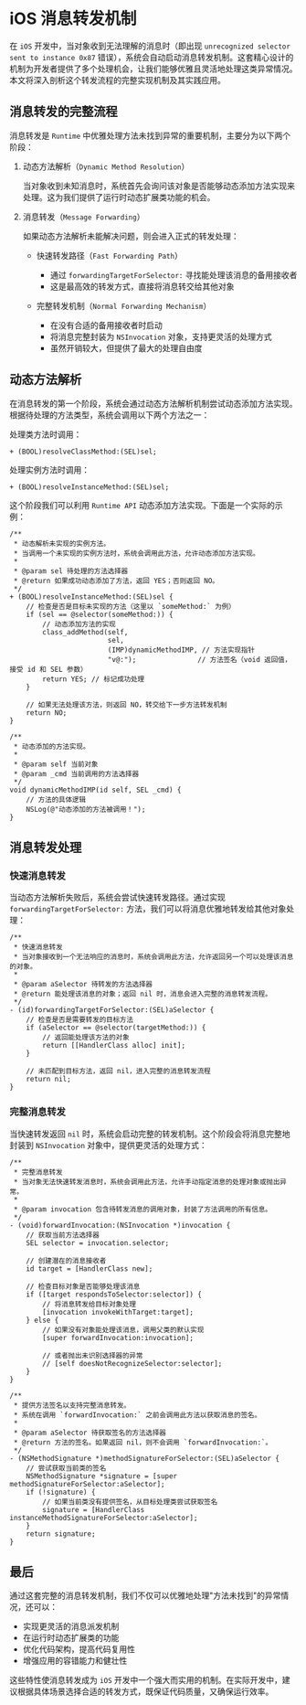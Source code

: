 # iOS 消息转发机制

在 `iOS` 开发中，当对象收到无法理解的消息时（即出现 `unrecognized selector sent to instance 0x87` 错误），系统会自动启动消息转发机制。这套精心设计的机制为开发者提供了多个处理机会，让我们能够优雅且灵活地处理这类异常情况。本文将深入剖析这个转发流程的完整实现机制及其实践应用。

## 消息转发的完整流程

消息转发是 `Runtime` 中优雅处理方法未找到异常的重要机制，主要分为以下两个阶段：

1. 动态方法解析（`Dynamic Method Resolution`）

   当对象收到未知消息时，系统首先会询问该对象是否能够动态添加方法实现来处理。这为我们提供了运行时动态扩展类功能的机会。

2. 消息转发（`Message Forwarding`）

   如果动态方法解析未能解决问题，则会进入正式的转发处理：

   - 快速转发路径（`Fast Forwarding Path`）

     - 通过 `forwardingTargetForSelector:` 寻找能处理该消息的备用接收者
     - 这是最高效的转发方式，直接将消息转交给其他对象

   - 完整转发机制（`Normal Forwarding Mechanism`）

     - 在没有合适的备用接收者时启动
     - 将消息完整封装为 `NSInvocation` 对象，支持更灵活的处理方式
     - 虽然开销较大，但提供了最大的处理自由度

## 动态方法解析

在消息转发的第一个阶段，系统会通过动态方法解析机制尝试动态添加方法实现。根据待处理的方法类型，系统会调用以下两个方法之一：

处理类方法时调用：

```objc
+ (BOOL)resolveClassMethod:(SEL)sel;
```

处理实例方法时调用：

```objc
+ (BOOL)resolveInstanceMethod:(SEL)sel;
```

这个阶段我们可以利用 `Runtime API` 动态添加方法实现。下面是一个实际的示例：

```objc
/**
 * 动态解析未实现的实例方法。
 * 当调用一个未实现的实例方法时，系统会调用此方法，允许动态添加方法实现。
 *
 * @param sel 待处理的方法选择器
 * @return 如果成功动态添加了方法，返回 YES；否则返回 NO。
 */
+ (BOOL)resolveInstanceMethod:(SEL)sel {
    // 检查是否是目标未实现的方法（这里以 `someMethod:` 为例）
    if (sel == @selector(someMethod:)) {
        // 动态添加方法的实现
        class_addMethod(self,
                        sel,
                        (IMP)dynamicMethodIMP, // 方法实现指针
                        "v@:");               // 方法签名（void 返回值，接受 id 和 SEL 参数）
        return YES; // 标记成功处理
    }

    // 如果无法处理该方法，则返回 NO，转交给下一步方法转发机制
    return NO;
}

/**
 * 动态添加的方法实现。
 *
 * @param self 当前对象
 * @param _cmd 当前调用的方法选择器
 */
void dynamicMethodIMP(id self, SEL _cmd) {
    // 方法的具体逻辑
    NSLog(@"动态添加的方法被调用！");
}
```

## 消息转发处理

### 快速消息转发

当动态方法解析失败后，系统会尝试快速转发路径。通过实现 `forwardingTargetForSelector:` 方法，我们可以将消息优雅地转发给其他对象处理：

```objc
/**
 * 快速消息转发
 * 当对象接收到一个无法响应的消息时，系统会调用此方法，允许返回另一个可以处理该消息的对象。
 *
 * @param aSelector 待转发的方法选择器
 * @return 能处理该消息的对象；返回 nil 时，消息会进入完整的消息转发流程。
 */
- (id)forwardingTargetForSelector:(SEL)aSelector {
    // 检查是否是需要转发的目标方法
    if (aSelector == @selector(targetMethod:)) {
        // 返回能处理该方法的对象
        return [[HandlerClass alloc] init];
    }

    // 未匹配到目标方法，返回 nil，进入完整的消息转发流程
    return nil;
}
```

### 完整消息转发

当快速转发返回 `nil` 时，系统会启动完整的转发机制。这个阶段会将消息完整地封装到 `NSInvocation` 对象中，提供更灵活的处理方式：

```objc
/**
 * 完整消息转发
 * 当对象无法快速转发消息时，系统会调用此方法，允许手动指定消息的处理对象或抛出异常。
 *
 * @param invocation 包含待转发消息的调用对象，封装了方法调用的所有信息。
 */
- (void)forwardInvocation:(NSInvocation *)invocation {
    // 获取当前方法选择器
    SEL selector = invocation.selector;

    // 创建潜在的消息接收者
    id target = [HandlerClass new];

    // 检查目标对象是否能够处理该消息
    if ([target respondsToSelector:selector]) {
        // 将消息转发给目标对象处理
        [invocation invokeWithTarget:target];
    } else {
        // 如果没有对象能处理该消息，调用父类的默认实现
        [super forwardInvocation:invocation];

        // 或者抛出未识别选择器的异常
        // [self doesNotRecognizeSelector:selector];
    }
}

/**
 * 提供方法签名以支持完整消息转发。
 * 系统在调用 `forwardInvocation:` 之前会调用此方法以获取消息的签名。
 *
 * @param aSelector 待获取签名的方法选择器
 * @return 方法的签名。如果返回 nil，则不会调用 `forwardInvocation:`。
 */
- (NSMethodSignature *)methodSignatureForSelector:(SEL)aSelector {
    // 尝试获取当前类的签名
    NSMethodSignature *signature = [super methodSignatureForSelector:aSelector];
    if (!signature) {
        // 如果当前类没有提供签名，从目标处理类尝试获取签名
        signature = [HandlerClass instanceMethodSignatureForSelector:aSelector];
    }
    return signature;
}
```

## 最后

通过这套完整的消息转发机制，我们不仅可以优雅地处理"方法未找到"的异常情况，还可以：

- 实现更灵活的消息派发机制
- 在运行时动态扩展类的功能
- 优化代码架构，提高代码复用性
- 增强应用的容错能力和健壮性

这些特性使消息转发成为 `iOS` 开发中一个强大而实用的机制。在实际开发中，建议根据具体场景选择合适的转发方式，既保证代码质量，又确保运行效率。
